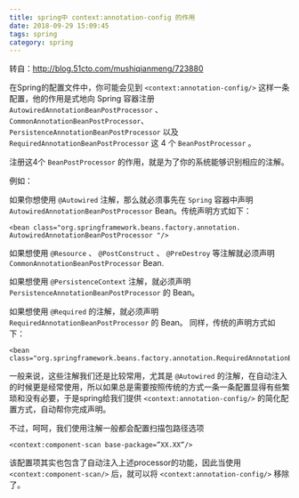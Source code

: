 ```yaml
---
title: spring中 context:annotation-config 的作用
date: 2018-09-29 15:09:45
tags: spring
category: spring
---
```

转自：http://blog.51cto.com/mushiqianmeng/723880
 
在Spring的配置文件中，你可能会见到 `<context:annotation-config/>` 这样一条配置，他的作用是式地向 Spring 容器注册
`AutowiredAnnotationBeanPostProcessor` 、 `CommonAnnotationBeanPostProcessor`、
`PersistenceAnnotationBeanPostProcessor` 以及 `RequiredAnnotationBeanPostProcessor` 这 4 个 `BeanPostProcessor` 。

注册这4个 `BeanPostProcessor` 的作用，就是为了你的系统能够识别相应的注解。

例如：

如果你想使用 `@Autowired` 注解，那么就必须事先在 `Spring` 容器中声明 `AutowiredAnnotationBeanPostProcessor` Bean。传统声明方式如下：

    <bean class="org.springframework.beans.factory.annotation. AutowiredAnnotationBeanPostProcessor "/> 
如果想使用 `@Resource` 、 `@PostConstruct` 、 `@PreDestroy` 等注解就必须声明 `CommonAnnotationBeanPostProcessor` Bean.

如果想使用 `@PersistenceContext` 注解，就必须声明 `PersistenceAnnotationBeanPostProcessor` 的 Bean。

如果想使用 `@Required` 的注解，就必须声明 `RequiredAnnotationBeanPostProcessor` 的 Bean。
同样，传统的声明方式如下：

    <bean class="org.springframework.beans.factory.annotation.RequiredAnnotationBeanPostProcessor"/> 
一般来说，这些注解我们还是比较常用，尤其是 `@Autowired` 的注解，在自动注入的时候更是经常使用，所以如果总是需要按照传统的方式一条一条配置显得有些繁琐和没有必要，于是spring给我们提供 `<context:annotation-config/>` 的简化配置方式，自动帮你完成声明。

不过，呵呵，我们使用注解一般都会配置扫描包路径选项

    <context:component-scan base-package=”XX.XX”/> 
该配置项其实也包含了自动注入上述processor的功能，因此当使用 `<context:component-scan/>` 后，就可以将 `<context:annotation-config/>` 移除了。
